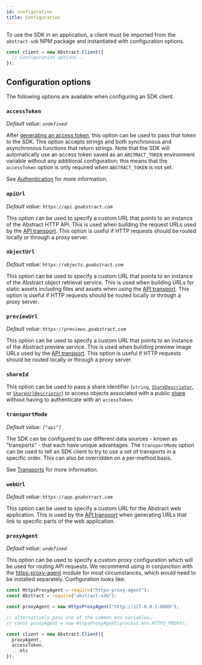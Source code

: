 ```yaml
---
id: configuration
title: Configuration
---
```


To use the SDK in an application, a client must be imported from the `abstract-sdk` NPM package and instantiated with configuration options.

```js
const client = new Abstract.Client({
  // Configuration options...
});
```

## Configuration options

The following options are available when configuring an SDK client.

### `accessToken`

_Default value: `undefined`_

After [generating an access token](/docs/authentication), this option can be used to pass that token to the SDK. This option accepts strings and both synchronous and asynchronous functions that return strings. Note that the SDK will automatically use an access token saved as an `ABSTRACT_TOKEN` environment variable without any additional configuration; this means that the `accessToken` option is only required when `ABSTRACT_TOKEN` is not set.

See [Authentication](/docs/authentication) for more information.

### `apiUrl`

_Default value: `https://api.goabstract.com`_

This option can be used to specify a custom URL that points to an instance of the Abstract HTTP API. This is used when building the request URLs used by the [API transport](/docs/transports). This option is useful if HTTP requests should be routed locally or through a proxy server.

### `objectUrl`

_Default value: `https://objects.goabstract.com`_

This option can be used to specify a custom URL that points to an instance of the Abstract object retrieval service. This is used when building URLs for static assets including files and assets when using the [API transport](/docs/transports). This option is useful if HTTP requests should be routed locally or through a proxy server.

### `previewUrl`

_Default value: `https://previews.goabstract.com`_

This option can be used to specify a custom URL that points to an instance of the Abstract preview service. This is used when building preview image URLs used by the [API transport](/docs/transports). This option is useful if HTTP requests should be routed locally or through a proxy server.

### `shareId`

This option can be used to pass a share identifier (`string`, [`ShareDescriptor`](/docs/abstract-api/#sharedescriptor), or [`ShareUrlDescriptor`](/docs/abstract-api/#shareurldescriptor)) to access objects associated with a public [share](/docs/abstract-api/#shares) without having to authenticate with an `accessToken`.

### `transportMode`

_Default value: `["api"]`_

The SDK can be configured to use different data sources - known as "transports" - that each have unique advantages. The `transportMode` option can be used to tell an SDK client to try to use a set of transports in a specific order. This can also be overridden on a per-method basis.

See [Transports](/docs/transports) for more information.

### `webUrl`

_Default value: `https://app.goabstract.com`_

This option can be used to specify a custom URL for the Abstract web application. This is used by the [API transport](/docs/transports) when generating URLs that link to specific parts of the web application.

### `proxyAgent`

_Default value: `undefined`_

This option can be used to specify a custom proxy configuration which will be used for routing API requests. We recommend using in conjunction with the [https-proxy-agent](https://www.npmjs.com/package/https-proxy-agent) module for most circumstances, which would need to be installed separately. Configuration looks like:


```javascript
const HttpsProxyAgent = require("https-proxy-agent");
const Abstract = require("abstract-sdk");

const proxyAgent = new HttpsProxyAgent("http://127.0.0.1:8080");

// alternatively pass one of the common env variables…
// const proxyAgent = new HttpsProxyAgent(process.env.HTTPS_PROXY);

const client = new Abstract.Client({
  proxyAgent,
  accessToken,
  ...etc
});
```
